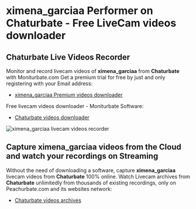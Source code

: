 # ximena_garciaa Performer on Chaturbate - Free LiveCam videos downloader

## Chaturbate Live Videos Recorder

Monitor and record livecam videos of **ximena_garciaa** from **Chaturbate** with Moniturbate.com
Get a premium trial for free by just and only registering with your Email address:
* [ximena_garciaa Premium videos downloader](https://moniturbate.com/request-demo-licence-key.html)

Free livecam videos downloader - Moniturbate Software:
* [Chaturbate videos downloader](https://moniturbate.com/moniturbate-download-software.html)

![ximena_garciaa livecam videos recorder](https://peachurnet.com/templates/moniturbate-software.png)


## Capture ximena_garciaa videos from the Cloud and watch your recordings on Streaming

Without the need of downloading a software, capture **ximena_garciaa** livecam videos from **Chaturbate** 100% online.
Watch Livecam archives from **Chaturbate** unlimitedly from thousands of existing recordings, only on Peachurbate.com and its websites network:
* [Chaturbate videos archives](https://peachurnet.com/)